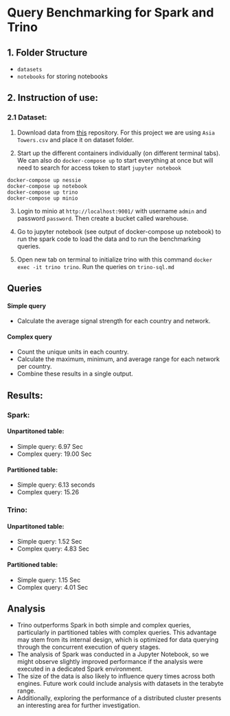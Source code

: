 # Query Benchmarking for Spark and Trino

## 1. Folder Structure
- `datasets` 
- `notebooks` for storing notebooks


## 2. Instruction of use:

### 2.1 Dataset:
1. Download data from [this](https://www.kaggle.com/datasets/zakariaeyoussefi/cell-towers-worldwide-location-data-by-continent) repository. For this project we are using `Asia Towers.csv` and place it on dataset folder. 

2. Start up the different containers individually (on different terminal tabs). We can also do `docker-compose up` to start everything at once but will need to search for access token to start `jupyter notebook`

```
docker-compose up nessie
docker-compose up notebook
docker-compose up trino
docker-compose up minio
```

3. Login to minio at `http://localhost:9001/` with username `admin` and password `password`. Then create a bucket called warehouse.

4. Go to jupyter notebook (see output of docker-compose up notebook) to run the spark code to load the data and to run the benchmarking queries.

5. Open new tab on terminal to initialize trino with this command `docker exec -it trino trino`. Run the queries on `trino-sql.md`

## Queries

#### Simple query
- Calculate the average signal strength for each country and network.

#### Complex query
- Count the unique units in each country.
- Calculate the maximum, minimum, and average range for each network per country.
- Combine these results in a single output.

## Results:

### Spark:
#### Unpartitoned table:
- Simple query: 6.97 Sec
- Complex query: 19.00 Sec

#### Partitioned table:
- Simple query: 6.13 seconds
- Complex query: 15.26

### Trino:
#### Unpartitoned table:
- Simple query: 1.52 Sec
- Complex query: 4.83 Sec

#### Partitioned table:
- Simple query: 1.15 Sec
- Complex query: 4.01 Sec


## Analysis
- Trino outperforms Spark in both simple and complex queries, particularly in partitioned tables with complex queries. This advantage may stem from its internal design, which is optimized for data querying through the concurrent execution of query stages.
- The analysis of Spark was conducted in a Jupyter Notebook, so we might observe slightly improved performance if the analysis were executed in a dedicated Spark environment.
- The size of the data is also likely to influence query times across both engines. Future work could include analysis with datasets in the terabyte range.
- Additionally, exploring the performance of a distributed cluster presents an interesting area for further investigation.


